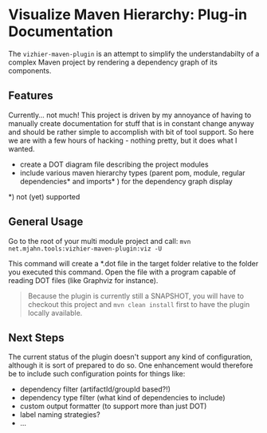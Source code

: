 # Visualize Maven Hierarchy: Plug-in Documentation

The `vizhier-maven-plugin` is an attempt to simplify the understandabilty of a complex Maven project by rendering a dependency graph of its components.

## Features

Currently… not much! This project is driven by my annoyance of having to manually create documentation for stuff that is in constant change anyway and should be rather simple to accomplish with bit of tool support. So here we are with a few hours of hacking - nothing pretty, but it does what I wanted.

- create a DOT diagram file describing the project modules
- include various maven hierarchy types (parent pom, module, regular dependencies\* and imports\* ) for the dependency graph display

\*) not (yet) supported

## General Usage

Go to the root of your multi module project and call:
`mvn net.mjahn.tools:vizhier-maven-plugin:viz -U`

This command will create a *.dot file in the target folder relative to the folder you executed this command. Open the file with a program capable of reading DOT files (like Graphviz for instance).


>Because the plugin is currently still a SNAPSHOT, you will have to checkout this project and `mvn clean install` first to have the plugin locally available.

## Next Steps

The current status of the plugin doesn't support any kind of configuration, although it is sort of prepared to do so. One enhancement would therefore be to include such configuration points for things like:
- dependency filter (artifactId/groupId based?!)
- dependency type filter (what kind of dependencies to include)
- custom output formatter (to support more than just DOT)
- label naming strategies?
- ...
